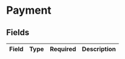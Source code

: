 # Payment


## Fields

| Field       | Type        | Required    | Description |
| ----------- | ----------- | ----------- | ----------- |